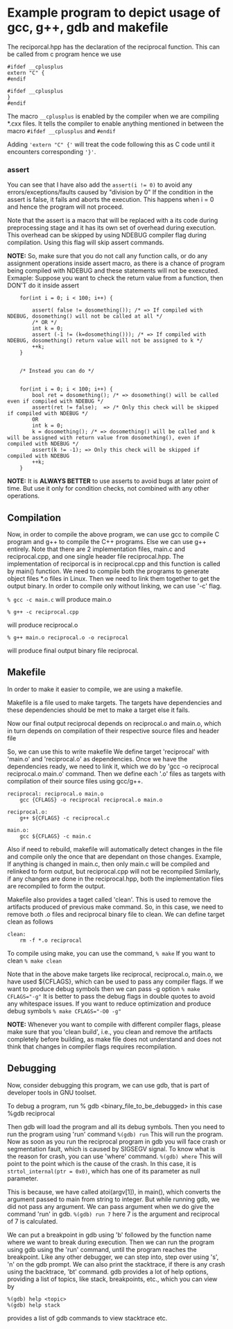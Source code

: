 # Example program to depict usage of gcc, g++, gdb and makefile

The reciporcal.hpp has the declaration of the reciprocal function.
This can be called from c program hence we use
```
#ifdef __cplusplus
extern "C" {
#endif

#ifdef __cplusplus
}
#endif
```

The macro `__cplusplus` is enabled by the compiler when we are compiling \*.cxx files.
It tells the compiler to enable anything mentioned in between the macro
`#ifdef __cplusplus` and `#endif`

Adding `'extern "C" {'` will treat the code following this as C code until it encounters corresponding `'}'`.


### assert

You can see that I have also add the `assert(i != 0)` to avoid any errors/exceptions/faults caused by "division by 0"
If the condition in the assert is false, it fails and aborts the execution.
This happens when i = 0 and hence the program will not proceed.

Note that the assert is a macro that will be replaced with a its code during preprocessing stage and it has its own set of overhead during execution.
This overhead can be skipped by using NDEBUG compiler flag during compilation.
Using this flag will skip assert commands.

**NOTE:** So, make sure that you do not call any function calls, or do any assignment operations inside assert macro, as there is a chance of program being compiled with NDEBUG and these statements
will not be exexcuted.
Exmaple: Suppose you want to check the return value from a function, then DON'T do it inside assert
```
	for(int i = 0; i < 100; i++) {
		
		assert( false != dosomething()); /* => If compiled with NDEBUG, dosomething() will not be called at all */
		/* OR */
		int k = 0;
		assert (-1 != (k=dosomething())); /* => If compiled with NDEBUG, dosomething() return value will not be assigned to k */
		++k;
	}


	/* Instead you can do */


	for(int i = 0; i < 100; i++) {
		bool ret = dosomething(); /* => dosomething() will be called even if compiled with NDEBUG */
		assert(ret != false);  => /* Only this check will be skipped if compiled with NDEBUG */
		OR
		int k = 0;
		k = dosomething(); /* => dosomething() will be called and k will be assigned with return value from dosomething(), even if compiled with NDEBUG */
		assert(k != -1); => Only this check will be skipped if compiled with NDEBUG
		++k;
	}
```

**NOTE:**
It is **ALWAYS BETTER** to use asserts to avoid bugs at later point of time. But use it only for condition checks, not combined with any other operations.


## Compilation

Now, in order to compile the above program, we can use gcc to compile C program and g++ to compile the C++ programs.
Else we can use g++ entirely.
Note that there are 2 implementation files,
main.c and reciprocal.cpp, and one single header file reciprocal.hpp.
The implementation of reciporcal is in reciprocal.cpp and this function is called by main() function.
We need to compile both the programs to generate object files \*.o files in Linux.
Then we need to link them together to get the output binary.
In order to compile only without linking, we can use '-c' flag.

`% gcc -c main.c`
will produce main.o

`% g++ -c reciprocal.cpp`

will produce reciprocal.o

`% g++ main.o reciprocal.o -o reciprocal`

will produce final output binary file reciprocal.


## Makefile

In order to make it easier to compile, we are using a makefile.

Makefile is a file used to make targets.
The targets have dependencies and these dependencies should be met to make a target else it fails.


Now our final output reciprocal depends on reciprocal.o and main.o, which in turn depends on compilation of their respective source files and header file

So, we can use this to write makefile
We define target 'reciprocal' with 'main.o' and 'reciprocal.o' as dependencies. Once we have the dependencies ready, we need to link it, which we do by 'gcc -o reciprocal reciprocal.o main.o' command. 
Then we define each '.o' files as targets with compilation of their source files using gcc/g++.
```
reciprocal: reciprocal.o main.o
	gcc {CFLAGS} -o reciprocal reciprocal.o main.o

reciprocal.o:
	g++ ${CFLAGS} -c reciprocal.c

main.o:
	gcc ${CFLAGS} -c main.c
```

Also if need to rebuild, makefile will automatically detect changes in the file and compile only the once that are dependant on those changes.
Example, If anything is changed in main.c, then only main.c will be compiled and relinked to form output, but reciprocal.cpp will not be recompiled
Similarly, if any changes are done in the reciprocal.hpp, both the implementation files are recompiled to form the output.

Makefile also provides a taget called 'clean'. This is used to remove the artifacts produced of previous make command.
So, in this case, we need to remove both .o files and reciprocal binary file to clean.
We can define target clean as follows
```
clean:
	rm -f *.o reciprocal
```

To compile using make, you can use the command,
`% make`
If you want to clean
`% make clean`

Note that in the above make targets like reciprocal, reciprocal.o, main.o,
we have used ${CFLAGS}, which can be used to pass any compiler flags.
If we want to produce debug symbols then we can pass -g option
`% make CFLAGS="-g"`
It is better to pass the debug flags in double quotes to avoid any whitespace issues.
If you want to reduce optimization and produce debug symbols
`% make CFLAGS="-O0 -g"`

**NOTE:** Whenever you want to compile with different compiler flags, please make sure that you 'clean build', i.e., you clean and remove the artifacts completely
before building, as make file does not understand and does not think that changes in compiler flags requires recompilation.


## Debugging

Now, consider debugging this program, we can use gdb, that is part of developer tools in GNU toolset.

To debug a program, run
% gdb <binary_file_to_be_debugged>
in this case
%gdb reciprocal

Then gdb will load the program and all its debug symbols.
Then you need to run the program using 'run' command
`%(gdb) run`
This will run the program.
Now as soon as you run the reciprocal program in gdb you will face crash or segmentation fault, which is caused by SIGSEGV signal.
To know what is the reason for crash, you can use 'where' command. 
`%(gdb) where`
This will point to the point which is the cause of the crash.
In this case, it is `strtol_internal(ptr = 0x0)`, which has one of its parameter as null parameter.

This is because, we have called atoi(argv[1]), in main(),
which converts the argument passed to main from string to integer.
But while running gdb, we did not pass any argument.
We can pass argument when we do give the command 'run' in gdb.
`%(gdb) run 7`
here 7 is the argument and reciprocal of 7 is calculated.

We can put a breakpoint in gdb using 'b' followed by the function name where we want to break during execution.
Then we can run the program using gdb using the 'run' command, until the program reaches the breakpoint.
Like any other debugger, we can step into, step over using 's', 'n' on the gdb prompt.
We can also print the stacktrace, if there is any crash using the backtrace, 'bt' command.
gdb provides a lot of help options, providing a list of topics, like stack, breakpoints, etc., which you can view by
```
%(gdb) help <topic>
%(gdb) help stack
```
provides a list of gdb commands to view stacktrace etc.


